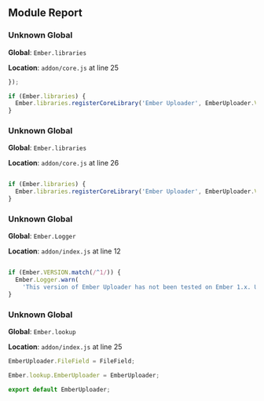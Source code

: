 ## Module Report
### Unknown Global

**Global**: `Ember.libraries`

**Location**: `addon/core.js` at line 25

```js
});

if (Ember.libraries) {
  Ember.libraries.registerCoreLibrary('Ember Uploader', EmberUploader.VERSION);
}
```

### Unknown Global

**Global**: `Ember.libraries`

**Location**: `addon/core.js` at line 26

```js

if (Ember.libraries) {
  Ember.libraries.registerCoreLibrary('Ember Uploader', EmberUploader.VERSION);
}

```

### Unknown Global

**Global**: `Ember.Logger`

**Location**: `addon/index.js` at line 12

```js

if (Ember.VERSION.match(/^1/)) {
  Ember.Logger.warn(
    'This version of Ember Uploader has not been tested on Ember 1.x. Use at your own risk.');
}
```

### Unknown Global

**Global**: `Ember.lookup`

**Location**: `addon/index.js` at line 25

```js
EmberUploader.FileField = FileField;

Ember.lookup.EmberUploader = EmberUploader;

export default EmberUploader;
```
